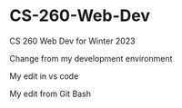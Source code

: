 # CS-260-Web-Dev
CS 260 Web Dev for Winter 2023

Change from my development environment

My edit in vs code

My edit from Git Bash
